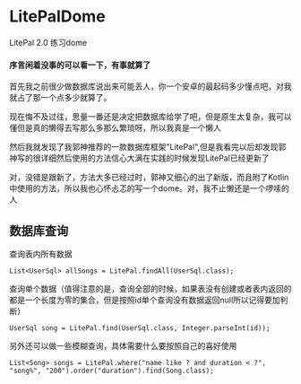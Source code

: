 # LitePalDome
LitePal 2.0  练习dome

#### 序言闲着没事的可以看一下，有事就算了

首先我之前很少做数据库说出来可能丢人，你一个安卓的最起码多少懂点吧，对我就占了那一个点多少就算了。

现在悔不及过往，思量一番还是决定把数据库给学了吧，但是原生太复杂，我可以懂但是真的懒得去写那么多那么繁琐呀，所以我真是一个懒人

然后我就发现了我郭神推荐的一款数据库框架"LitePal",但是我看完以后却发现郭神写的很详细然后使用的方法信心大满在实践的时候发现LitePal已经更新了

对，没错是跟新了，方法大多已经过时，郭神又细心的出了新版，而且附了Kotlin中使用的方法，所以我也心怀忐忑的写一个dome。对，我不止懒还是一个啰嗦的人



## 数据库查询

查询表内所有数据

    List<UserSql> allSongs = LitePal.findAll(UserSql.class);
    
查询单个数据（值得注意的是，查询全部的时候，如果表没有创建或者表内返回的都是一个长度为零的集合，但是按照id单个查询没有数据返回null所以记得要加判断）

    UserSql song = LitePal.find(UserSql.class, Integer.parseInt(id));
    
另外还可以做一些模糊查询，具体需要什么要按照自己的喜好使用

    List<Song> songs = LitePal.where("name like ? and duration < ?", "song%", "200").order("duration").find(Song.class);
